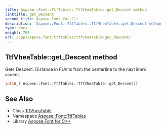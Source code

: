 ```yaml
---
title: Aspose::Font::TtfTables::TtfVheaTable::get_Descent method
linktitle: get_Descent
second_title: Aspose.Font for C++
description: 'Aspose::Font::TtfTables::TtfVheaTable::get_Descent method. Gets Descent. Distance in FUnits from the centerline to the next line’s ascent in C++.'
type: docs
weight: 700
url: /cpp/aspose.font.ttftables/ttfvheatable/get_descent/
---
```

## TtfVheaTable::get_Descent method


Gets Descent. Distance in FUnits from the centerline to the next line’s ascent.

```cpp
int16_t Aspose::Font::TtfTables::TtfVheaTable::get_Descent()
```

## See Also

* Class [TtfVheaTable](../)
* Namespace [Aspose::Font::TtfTables](../../)
* Library [Aspose.Font for C++](../../../)
